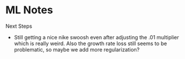 # ML Notes

Next Steps
- Still getting a nice nike swoosh even after adjusting the .01 multiplier which is really weird. Also the growth rate loss still seems to be problematic, so maybe we add more regularization?
